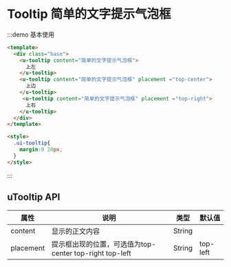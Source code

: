 # Tooltip 简单的文字提示气泡框


:::demo 基本使用

```html
<template>
  <div class="base">
    <u-tooltip content="简单的文字提示气泡框">
      上左
    </u-tooltip>
    <u-tooltip content="简单的文字提示气泡框" placement ="top-center">
      上边
    </u-tooltip>
     <u-tooltip content="简单的文字提示气泡框" placement ="top-right">
      上右
    </u-tooltip> 
  </div>
</template>

<style>
  .ui-tooltip{
    margin:0 20px;
  }
</style>
```
:::
## uTooltip API

| 属性       | 说明                                        | 类型   | 默认值     |
| ---------- | ------------------------------------------- | ------ | ---------- |
| content      |显示的正文内容                              | String  |           |
| placement    | 提示框出现的位置，可选值为top-center   top-right  top-left | String | top-left    |
